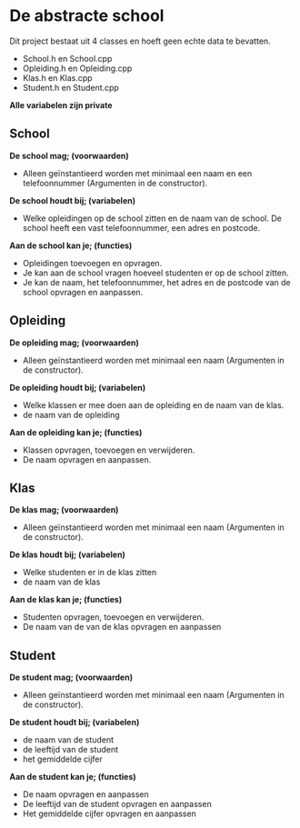 # De abstracte school
Dit project bestaat uit 4 classes en hoeft geen echte data te bevatten.  
-	School.h en School.cpp
-	Opleiding.h en Opleiding.cpp
-	Klas.h en Klas.cpp
-	Student.h en Student.cpp

**Alle variabelen zijn private**

## School
**De school mag; (voorwaarden)**
- Alleen geïnstantieerd worden met minimaal een naam en een telefoonnummer (Argumenten in de constructor).  

**De school houdt bij; (variabelen)**
- Welke opleidingen op de school zitten en de naam van de school. De school heeft een vast telefoonnummer, een adres en postcode.  

**Aan de school kan je; (functies)**
- Opleidingen toevoegen en opvragen.
- Je kan aan de school vragen hoeveel studenten er op de school zitten.
- Je kan de naam, het telefoonnummer, het adres en de postcode van de school opvragen en aanpassen.

## Opleiding
**De opleiding mag; (voorwaarden)**
- Alleen geïnstantieerd worden met minimaal een naam (Argumenten in de constructor).  

**De opleiding houdt bij; (variabelen)**
- Welke klassen er mee doen aan de opleiding en de naam van de klas.  
- de naam van de opleiding

**Aan de opleiding kan je; (functies)**
- Klassen opvragen, toevoegen en verwijderen. 
- De naam opvragen en aanpassen.  

## Klas
**De klas mag; (voorwaarden)**
- Alleen geïnstantieerd worden met minimaal een naam (Argumenten in de constructor).  

**De klas houdt bij; (variabelen)**
- Welke studenten er in de klas zitten  
- de naam van de klas

**Aan de klas kan je; (functies)**
- Studenten opvragen, toevoegen en verwijderen. 
- De naam van de van de klas opvragen en aanpassen

## Student
**De student mag; (voorwaarden)**
- Alleen geïnstantieerd worden met minimaal een naam (Argumenten in de constructor).  

**De student houdt bij; (variabelen)**
- de naam van de student
- de leeftijd van de student
- het gemiddelde cijfer

**Aan de student kan je; (functies)**
- De naam opvragen en aanpassen
- De leeftijd van de student opvragen en aanpassen
- Het gemiddelde cijfer opvragen en aanpassen
